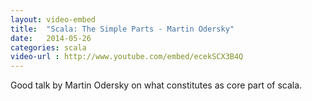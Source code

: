 ```yaml
---
layout: video-embed
title:  "Scala: The Simple Parts - Martin Odersky"
date:   2014-05-26 
categories: scala
video-url : http://www.youtube.com/embed/ecekSCX3B4Q
---
```

Good talk by Martin Odersky on what constitutes as core part of scala.